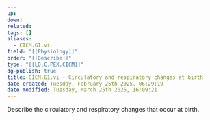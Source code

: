 ```yaml
---
up: 
down: 
related: 
tags: []
aliases:
  - CICM.G1.vi
field: "[[Physiology]]"
order: "[[Describe]]"
type: "[[LO.C.PEX.CICM]]"
dg-publish: true
title: CICM.G1.vi - Circulatory and respiratory changes at birth
date created: Tuesday, February 25th 2025, 06:29:19
date modified: Tuesday, March 25th 2025, 16:09:21
---
```


Describe the circulatory and respiratory changes that occur at birth.
